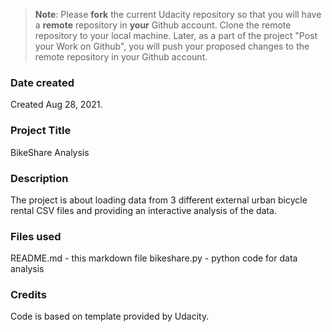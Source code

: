 >**Note**: Please **fork** the current Udacity repository so that you will have a **remote** repository in **your** Github account. Clone the remote repository to your local machine. Later, as a part of the project "Post your Work on Github", you will push your proposed changes to the remote repository in your Github account.

### Date created
Created Aug 28, 2021.

### Project Title
BikeShare Analysis

### Description
The project is about loading data from 3 different external urban bicycle rental CSV files and providing an interactive analysis of the data.

### Files used
README.md - this markdown file
bikeshare.py - python code for data analysis

### Credits
Code is based on template provided by Udacity.